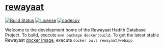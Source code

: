 # [rewayaat](http://rewayaat.info) 
[![Build Status](https://travis-ci.org/rewayaat/rewayaat.svg?branch=master)](https://travis-ci.org/rewayaat/rewayaat) [![License](https://clarityviews.io/badge)](https://clarityviews.io/github/Zir0-93/rewayaat?branch=master) [![codecov](https://codecov.io/gh/rewayaat/rewayaat/branch/master/graph/badge.svg)](https://codecov.io/gh/rewayaat/rewayaat)



Welcome to the development home of the Rewayaat Hadith Database Project. To build, execute ```mvn package docker:build```. To get the latest stable Rewayaat [docker image](https://hub.docker.com/r/rewayaat/webapp/), execute ```docker pull rewayaat/webapp```

